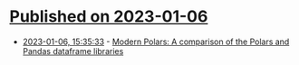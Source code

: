 # [Published on 2023-01-06](index.md)

* [2023-01-06, 15:35:33](https://news.ycombinator.com/item?id=34275818) - [Modern Polars: A comparison of the Polars and Pandas dataframe libraries](https://kevinheavey.github.io/modern-polars/)
